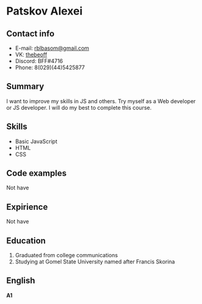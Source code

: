 # Patskov Alexei

## Contact info

* E-mail: rblbasom@gmail.com
* VK: [thebeoff](https://vk.com/id146808682)
* Discord: BFF#4716
* Phone: 8(029)(44)5425877

## Summary

I want to improve my skills in JS and others. Try myself as a Web developer or JS developer.
I will do my best to complete this course.

## Skills

* Basic JavaScript
* HTML
* CSS

## Code examples

Not have

## Expirience

Not have

## Education

1. Graduated from college communications
2. Studying at Gomel State University named after Francis Skorina

## English

**A1**
